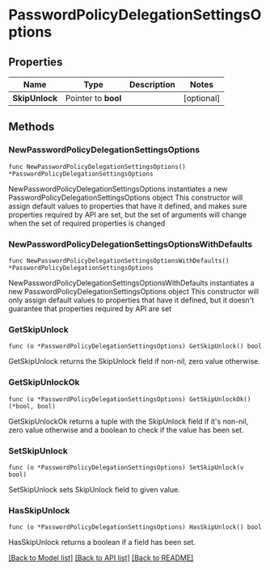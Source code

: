 # PasswordPolicyDelegationSettingsOptions

## Properties

Name | Type | Description | Notes
------------ | ------------- | ------------- | -------------
**SkipUnlock** | Pointer to **bool** |  | [optional] 

## Methods

### NewPasswordPolicyDelegationSettingsOptions

`func NewPasswordPolicyDelegationSettingsOptions() *PasswordPolicyDelegationSettingsOptions`

NewPasswordPolicyDelegationSettingsOptions instantiates a new PasswordPolicyDelegationSettingsOptions object
This constructor will assign default values to properties that have it defined,
and makes sure properties required by API are set, but the set of arguments
will change when the set of required properties is changed

### NewPasswordPolicyDelegationSettingsOptionsWithDefaults

`func NewPasswordPolicyDelegationSettingsOptionsWithDefaults() *PasswordPolicyDelegationSettingsOptions`

NewPasswordPolicyDelegationSettingsOptionsWithDefaults instantiates a new PasswordPolicyDelegationSettingsOptions object
This constructor will only assign default values to properties that have it defined,
but it doesn't guarantee that properties required by API are set

### GetSkipUnlock

`func (o *PasswordPolicyDelegationSettingsOptions) GetSkipUnlock() bool`

GetSkipUnlock returns the SkipUnlock field if non-nil, zero value otherwise.

### GetSkipUnlockOk

`func (o *PasswordPolicyDelegationSettingsOptions) GetSkipUnlockOk() (*bool, bool)`

GetSkipUnlockOk returns a tuple with the SkipUnlock field if it's non-nil, zero value otherwise
and a boolean to check if the value has been set.

### SetSkipUnlock

`func (o *PasswordPolicyDelegationSettingsOptions) SetSkipUnlock(v bool)`

SetSkipUnlock sets SkipUnlock field to given value.

### HasSkipUnlock

`func (o *PasswordPolicyDelegationSettingsOptions) HasSkipUnlock() bool`

HasSkipUnlock returns a boolean if a field has been set.


[[Back to Model list]](../README.md#documentation-for-models) [[Back to API list]](../README.md#documentation-for-api-endpoints) [[Back to README]](../README.md)


